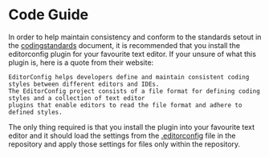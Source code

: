 Code Guide
==================

In order to help maintain consistency and conform to the standards setout in the [codingstandards]
document, it is recommended that you install the editorconfig plugin for your favourite text editor.
If your unsure of what this plugin is, here is a quote from their website:

```
EditorConfig helps developers define and maintain consistent coding styles between different editors and IDEs. 
The EditorConfig project consists of a file format for defining coding styles and a collection of text editor 
plugins that enable editors to read the file format and adhere to defined styles.
```

The only thing required is that you install the plugin into your favourite text editor and it should load the
settings from the [.editorconfig] file in the repository and apply those settings for files only within the 
repository.

[codingstandards]: CodingStandards.md
[.editorconfig]: .editorconfig
[editorconfig]: http://http://editorconfig.org/
